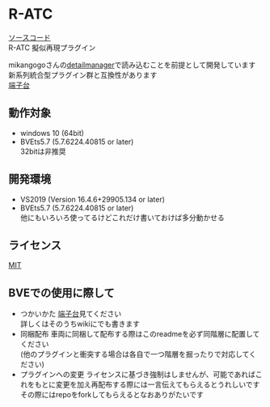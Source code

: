 # R-ATC
[ソースコード](https://github.com/stop-pattern/R-ATC)  
R-ATC 擬似再現プラグイン  


mikangogoさんの[detailmanager](https://bitbucket.org/mikangogo/detailmanager)で読み込むことを前提として開発しています  
新系列統合型プラグイン群と互換性があります  
[端子台](https://docs.google.com/spreadsheets/d/15BdQop-Spm_Iudl41m5-fN5XqVgejoHhYJ2BiRYXSUM/edit?usp=sharing)  

## 動作対象
- windows 10 (64bit)  
- BVEts5.7 (5.7.6224.40815 or later)  
32bitは非推奨  

## 開発環境
- VS2019 (Version 16.4.6+29905.134 or later)  
- BVEts5.7 (5.7.6224.40815 or later)  
他にもいろいろ使ってるけどこれだけ書いておけば多分動かせる  

## ライセンス
[MIT](/LICENSE)  

## BVEでの使用に際して
- つかいかた
  [端子台](https://docs.google.com/spreadsheets/d/15BdQop-Spm_Iudl41m5-fN5XqVgejoHhYJ2BiRYXSUM/edit?usp=sharing)見てください  
  詳しくはそのうちwikiにでも書きます  
- 同梱配布
  車両に同梱して配布する際はこのreadmeを必ず同階層に配置してください  
  (他のプラグインと衝突する場合は各自で一つ階層を掘ったりで対応してください)  
- プラグインへの変更
  ライセンスに基づき強制はしませんが、可能であればこれをもとに変更を加え再配布する際には一言伝えてもらえるとうれしいです  
  その際にはrepoをforkしてもらえるとなおありがたいです  
